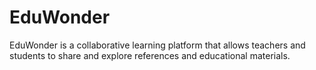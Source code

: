 # EduWonder
EduWonder is a collaborative learning platform that allows teachers and students to share and explore references and educational materials. 
